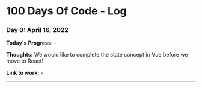 # 100 Days Of Code - Log

### Day 0: April 16, 2022

**Today's Progress**: -

**Thoughts:** We would like to complete the state concept in Vue before we move to React!

**Link to work:** -

---
